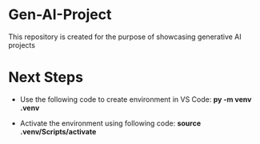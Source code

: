# Gen-AI-Project
This repository is created for the purpose of showcasing generative AI projects

# Next Steps

- Use the following code to create environment in VS Code: **py -m venv .venv**

- Activate the environment using following code: **source .venv/Scripts/activate**

